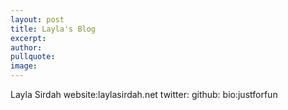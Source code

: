 ```yaml
---
layout: post
title: Layla's Blog
excerpt: 
author: 
pullquote:
image:
---
```


Layla Sirdah
website:laylasirdah.net
twitter:
github:
bio:justforfun
